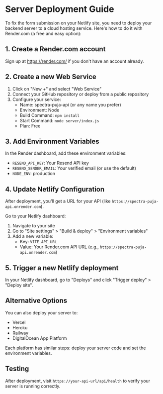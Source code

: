# Server Deployment Guide

To fix the form submission on your Netlify site, you need to deploy your backend server to a cloud hosting service. Here's how to do it with Render.com (a free and easy option):

## 1. Create a Render.com account

Sign up at https://render.com/ if you don't have an account already.

## 2. Create a new Web Service

1. Click on "New +" and select "Web Service"
2. Connect your GitHub repository or deploy from a public repository
3. Configure your service:
   - Name: spectra-puja-api (or any name you prefer)
   - Environment: Node
   - Build Command: `npm install`
   - Start Command: `node server/index.js`
   - Plan: Free

## 3. Add Environment Variables

In the Render dashboard, add these environment variables:

- `RESEND_API_KEY`: Your Resend API key
- `RESEND_SENDER_EMAIL`: Your verified email (or use the default)
- `NODE_ENV`: production

## 4. Update Netlify Configuration

After deployment, you'll get a URL for your API (like `https://spectra-puja-api.onrender.com`).

Go to your Netlify dashboard:

1. Navigate to your site
2. Go to "Site settings" > "Build & deploy" > "Environment variables"
3. Add a new variable:
   - Key: `VITE_API_URL`
   - Value: Your Render.com API URL (e.g., `https://spectra-puja-api.onrender.com`)

## 5. Trigger a new Netlify deployment

In your Netlify dashboard, go to "Deploys" and click "Trigger deploy" > "Deploy site".

## Alternative Options

You can also deploy your server to:

- Vercel
- Heroku
- Railway
- DigitalOcean App Platform

Each platform has similar steps: deploy your server code and set the environment variables.

## Testing

After deployment, visit `https://your-api-url/api/health` to verify your server is running correctly.
